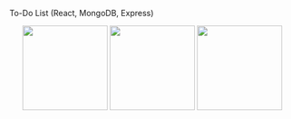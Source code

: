 To-Do List (React, MongoDB, Express)

<div align="center">
  <img src="https://media4.giphy.com/media/v1.Y2lkPTc5MGI3NjExczFyY2MwNnpxc21ydWRjN2MzcXVoc2FhZmhjbTR2anh1MGhmMjVyMSZlcD12MV9pbnRlcm5hbF9naWZfYnlfaWQmY3Q9Zw/4l77hPSt37L68fy4vf/giphy.gif" width="150" height="150" alt=""/>

  <img src="https://github.com/tatvladna/devicon/blob/master/icons/react/react-original.svg" width="150" height="150" alt=""/>
  <img src="https://github.com/tatvladna/devicon/blob/master/icons/mongodb/mongodb-original-wordmark.svg" width="150" height="150" alt=""/>
</div>

